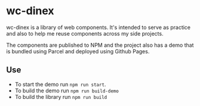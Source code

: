 # wc-dinex

wc-dinex is a library of web components. It's intended to serve as practice and also to help me reuse components across my side projects.

The components are published to NPM and the project also has a demo that is bundled using Parcel and deployed using Github Pages.

## Use

 - To start the demo run `npm run start`.
 - To build the demo run `npm run build-demo`
 - To build the library run `npm run build`
